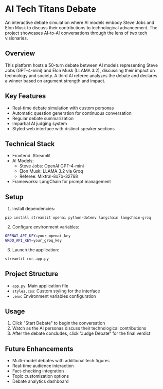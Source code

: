# AI Tech Titans Debate

An interactive debate simulation where AI models embody Steve Jobs and Elon Musk to discuss their contributions to technological advancement. The project showcases AI-to-AI conversations through the lens of two tech visionaries.

## Overview

This platform hosts a 50-turn debate between AI models representing Steve Jobs (GPT-4-mini) and Elon Musk (LLAMA 3.2), discussing their impact on technology and society. A third AI referee analyzes the debate and declares a winner based on argument strength and impact.

## Key Features

- Real-time debate simulation with custom personas
- Automatic question generation for continuous conversation
- Regular debate summarization
- Impartial AI judging system
- Styled web interface with distinct speaker sections

## Technical Stack

- Frontend: Streamlit
- AI Models: 
  - Steve Jobs: OpenAI GPT-4-mini
  - Elon Musk: LLAMA 3.2 via Groq
  - Referee: Mixtral-8x7b-32768
- Frameworks: LangChain for prompt management

## Setup

1. Install dependencies:
```bash
pip install streamlit openai python-dotenv langchain langchain-groq
```

2. Configure environment variables:
```bash
OPENAI_API_KEY=your_openai_key
GROQ_API_KEY=your_groq_key
```

3. Launch the application:
```bash
streamlit run app.py
```

## Project Structure

- `app.py`: Main application file
- `styles.css`: Custom styling for the interface
- `.env`: Environment variables configuration

## Usage

1. Click "Start Debate" to begin the conversation
2. Watch as the AI personas discuss their technological contributions
3. After the debate concludes, click "Judge Debate" for the final verdict

## Future Enhancements

- Multi-model debates with additional tech figures
- Real-time audience interaction
- Fact-checking integration
- Topic customization options
- Debate analytics dashboard
